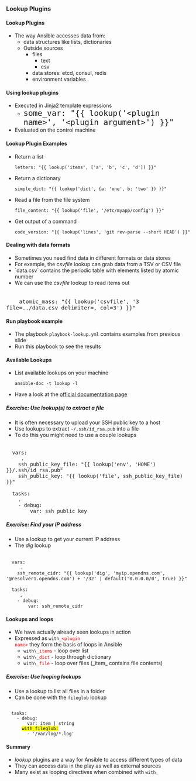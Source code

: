 ### Lookup Plugins


#### Lookup Plugins
* The way Ansible accesses data from:
   * data structures like lists, dictionaries
   * Outside sources
       * files 
          * text
          * csv
       * data stores: etcd, consul, redis
       * environment variables


#### Using lookup plugins
* Executed in Jinja2 template expressions <!-- .element: class="fragment" data-fragment-index="0" -->
   * <code style="font-size:16pt;">some_var: "{{ lookup('&lt;plugin name&gt;', '&lt;plugin argument&gt;') }}"</code>
* Evaluated on the control machine <!-- .element: class="fragment" data-fragment-index="1" -->



#### Lookup Plugin Examples
* Return a list <!-- .element: class="fragment" data-fragment-index="0" -->
   ```
   letters: "{{ lookup('items', ['a', 'b', 'c', 'd']) }}"
   ```
* Return a dictionary <!-- .element: class="fragment" data-fragment-index="1" -->
   ```
   simple_dict: "{{ lookup('dict', {a: 'one', b: 'two' }) }}"
   ```
* Read a file from the file system <!-- .element: class="fragment" data-fragment-index="2" -->
   ```
   file_content: "{{ lookup('file', '/etc/myapp/config') }}"
   ```
* Get output of a command <!-- .element: class="fragment" data-fragment-index="3" -->
   ```
   code_version: "{{ lookup('lines', 'git rev-parse --short HEAD') }}"
   ```


#### Dealing with data formats
* Sometimes you need find data in different formats or data stores <!-- .element: class="fragment" data-fragment-index="0" -->
* For example, the <!-- .element: class="fragment" data-fragment-index="1" -->_csvfile_ lookup can grab data from a TSV or CSV file
* <!-- .element: class="fragment" data-fragment-index="2" -->`data.csv` contains the periodic table with elements listed by atomic number
* We can use the <!-- .element: class="fragment" data-fragment-index="3" -->_csvfile_ lookup to read items out

<pre style="font-size:13pt;" class="fragment" data-fragment-index="3"><code data-trim>
    atomic_mass: "{{ lookup('csvfile', '3 file=../data.csv delimiter=, col=3') }}"
</code></pre>


#### Run playbook example
* The playbook `playbook-lookup.yml` contains examples from previous slide
* Run this playbook to see the results


#### Available Lookups

* List available lookups on your machine
   ```
   ansible-doc -t lookup -l
   ```
* Have a look at the [official documentation page](https://docs.ansible.com/ansible/latest/plugins/lookup.html)


##### Exercise: Use lookup(s) to extract a file
* It is often necessary to upload your SSH public key to a host
* Use lookups to extract `~/.ssh/id_rsa.pub` into a file
* To do this you might need to use a couple lookups <!-- .element: class="fragment" data-fragment-index="0" -->
<pre style="font-size:12pt;" class="fragment" data-fragment-index="0"><code data-trim>
  vars:
     .
    ssh_public_key_file: "{{ lookup('env', 'HOME') }}/.ssh/id_rsa.pub"
    ssh_public_key: "{{ lookup('file', ssh_public_key_file) }}"

  tasks:
    .
    - debug:
        var: ssh_public_key
</code></pre>



##### Exercise: Find your IP address
* Use a lookup to get your current IP address
* The <!-- .element: class="fragment" data-fragment-index="0" -->_dig_ lookup

<pre style="font-size:11pt;" class="fragment" data-fragment-index="0"><code data-trim>
  vars:
     .
    ssh_remote_cidr: "{{ lookup('dig', 'myip.opendns.com', '@resolver1.opendns.com') + '/32' | default('0.0.0.0/0', true) }}"

  tasks:
     .
    - debug:
        var: ssh_remote_cidr
</code></pre>


#### Lookups and loops
* We have actually already seen lookups in action <!-- .element: class="fragment" data-fragment-index="0" -->
* Expressed as  <!-- .element: class="fragment" data-fragment-index="1" --><code>with\_</code><code style="color:red;">&lt;plugin name&gt;</code> they form the basis of loops in Ansible
   * <!-- .element: class="fragment" data-fragment-index="2" --><code>with\_</code><code style="color:red;">items</code> - loop over list
   * <!-- .element: class="fragment" data-fragment-index="3" --><code>with\_</code><code style="color:red;">dict</code> - loop through dictionary
   * <!-- .element: class="fragment" data-fragment-index="4" --><code>with\_</code><code style="color:red;">file</code> - loop over files (_item_ contains file contents)


##### Exercise: Use looping lookups
* Use a lookup to list all files in a folder 
* Can be done with the <!-- .element: class="fragment" data-fragment-index="0" -->`fileglob` lookup

<pre class="fragment" data-fragment-index="0"><code data-trim data-noescape>
  tasks:
    - debug:
        var: item | string
      <mark>with_fileglob:</mark> 
        - '/var/log/*.log'
</code></pre>


#### Summary
* _lookup_ plugins are a way for Ansible to access different types of data
* They can access data in the play as well as external sources
* Many exist as looping directives when combined with `with_`
